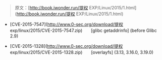 > 原文：[http://book.iwonder.run/提权 EXP/Linux/2015/1.html](http://book.iwonder.run/提权 EXP/Linux/2015/1.html)

*   [CVE-2015-7547](http://www.0-sec.org/download/提权 exp/linux/2015/CVE-2015-7547.zip)　　[glibc getaddrinfo]
    (before Glibc 2.9)

*   [CVE-2015-1328](http://www.0-sec.org/download/提权 exp/linux/2015/CVE-2015-1328.zip)　　[overlayfs]
    (3.13, 3.16.0, 3.19.0)

